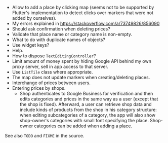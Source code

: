- Allow to add a place by clicking map (seems not to be supported by Flutter's implementation
  to detect clicks over markers that were not added by ourselves).
- My errors explained in https://stackoverflow.com/a/73749826/856090
- Should ask confirmation when deleting prices?
- Validate that place name or category name is non-empty.
- What to do with duplicate names of objects?
- Use widget keys?
- Help.
- How to dispose `TextEditingController`?
- Limit amount of money spent by hiding Google API behind my own proxy server, sell in app
  access to that server.
- Use `ListTile` class where appropriate.
- The map does not update markers when creating/deleting places.
- Interchange of prices between users.
- Entering prices by shops.
  - Shop authenticates to Google Business for verification and then
    edits categories and prices in the same way as a user (except that the shop is fixed).
    Afterward, a user can retrieve shop data and include kinds of products from the shop
    in his category structure: when editing subcategories of a category, the app will also
    show shop-owner's categories with small font specifying the place.
    Shop-owner categories can be added when adding a place.

See also `TODO` and `FIXME` in the source.